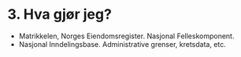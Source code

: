 # 3. Hva gjør jeg?
* Matrikkelen, Norges Eiendomsregister. Nasjonal Felleskomponent.
* Nasjonal Inndelingsbase. Administrative grenser, kretsdata, etc.

